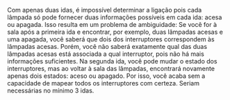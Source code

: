 Com apenas duas idas, é impossível determinar a ligação pois cada lâmpada só pode fornecer duas informações possíveis em cada ida: acesa ou apagada. Isso resulta em um problema de ambiguidade:
Se você for à sala após a primeira ida e encontrar, por exemplo, duas lâmpadas acesas e uma apagada, você saberá que dois dos interruptores correspondem às lâmpadas acesas. Porém, você não saberá exatamente qual das duas lâmpadas acesas está associada a qual interruptor, pois não há mais informações suficientes.
Na segunda ida, você pode mudar o estado dos interruptores, mas ao voltar à sala das lâmpadas, encontrará novamente apenas dois estados: aceso ou apagado. Por isso, você acaba sem a capacidade de mapear todos os interruptores com certeza.
Seriam necessárias no mínimo 3 idas.
